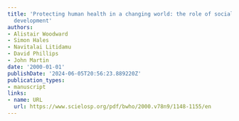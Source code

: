 ```yaml
---
title: 'Protecting human health in a changing world: the role of social and economic
  development'
authors:
- Alistair Woodward
- Simon Hales
- Navitalai Litidamu
- David Phillips
- John Martin
date: '2000-01-01'
publishDate: '2024-06-05T20:56:23.889220Z'
publication_types:
- manuscript
links:
- name: URL
  url: https://www.scielosp.org/pdf/bwho/2000.v78n9/1148-1155/en
---
```


